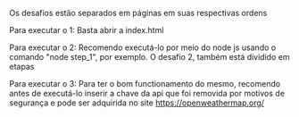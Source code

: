 Os desafios estão separados em páginas em suas respectivas ordens

Para executar o 1: Basta abrir a index.html

Para executar o 2: Recomendo executá-lo por meio do node js usando o comando "node step_1", por exemplo. O desafio 2, também está dividido em etapas

Para executar o 3: Para ter o bom functionamento do mesmo, recomendo antes de executá-lo inserir a chave da api que foi removida por motivos de segurança e pode ser adquirida no site https://openweathermap.org/